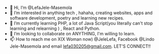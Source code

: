 - 👋 Hi, I’m @LefaJele-Masemola
- 👀 I’m interested in anything tech , hahaha, creating websites, apps and software development, poetry and learning new recipes.
- 🌱 I’m currently learning PHP, a lot of Java Script(you literally can't stop learning and relearning ) , React and Python.
- 💞️ I’m looking to collaborate on ANYTHING, I'm willing to learn.
- 📫 How to reach me on X(X Woman now) @JeleLefa, Facebook @Lindo Jele-Masemola and email lefa030205@gmail.com. LET'S CONNECT!!

<!---
LefaJele-Masemola/LefaJele-Masemola is a ✨ special ✨ repository because its `README.md` (this file) appears on your GitHub profile.
You can click the Preview link to take a look at your changes.
--->
